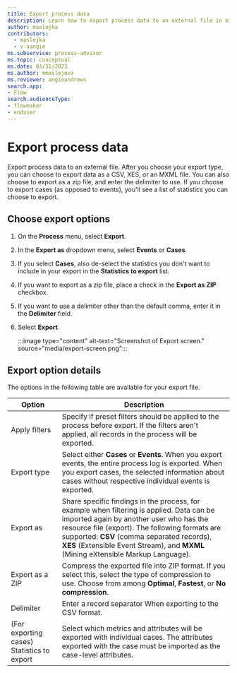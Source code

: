 ```yaml
---
title: Export process data
description: Learn how to export process data to an external file in minit.
author: maslejka
contributors:
  - maslejka
  - v-aangie
ms.subservice: process-advisor
ms.topic: conceptual
ms.date: 03/31/2023
ms.author: mmaslejova
ms.reviewer: angieandrews
search.app:
- Flow
search.audienceType:
- flowmaker
- enduser
---
```


# Export process data

Export process data to an external file. After you choose your export type, you can choose to export data as a CSV, XES, or an MXML file. You can also choose to export as a zip file, and enter the delimiter to use. If you choose to export cases (as opposed to events), you'll see a list of statistics you can choose to export.

## Choose export options

1. On the **Process** menu, select **Export**.

1. In the **Export as** dropdown menu, select **Events** or **Cases**.

1. If you select **Cases**, also de-select the statistics you don't want to include in your export in the **Statistics to export** list.

1. If you want to export as a zip file, place a check in the **Export as ZIP** checkbox.

1. If you want to use a delimiter other than the default comma, enter it in the **Delimiter** field.

1. Select **Export**. 

    :::image type="content" alt-text="Screenshot of Export screen." source="media/export-screen.png":::

## Export option details

The options in the following table are available for your export file.

| Option             | Description      |
|--------------------|------------------|
| Apply filters      | Specify if preset filters should be applied to the process before export. If the filters aren't applied, all records in the process will be   exported.    |
| Export type        | Select either **Cases** or **Events**. When you export events, the entire process log is exported. When you export cases, the selected information about cases without respective individual   events is exported.   |
| Export as          | Share specific findings in the process, for example when filtering is   applied. Data can be imported again by another user who has the resource file  (export). The following formats are supported: **CSV** (comma separated records), **XES** (Extensible Event Stream), and **MXML** (Mining eXtensible Markup Language). |
| Export as a ZIP    | Compress the exported file into ZIP format. If you select this, select the type of compression  to use. Choose from among **Optimal**, **Fastest**, or **No compression**.     |
| Delimiter          | Enter a record separator When exporting to the CSV format.     |
| (For exporting cases) Statistics to export | Select which metrics and attributes will be exported with individual cases. The attributes exported with the case must be imported as the case-level attributes.      |

